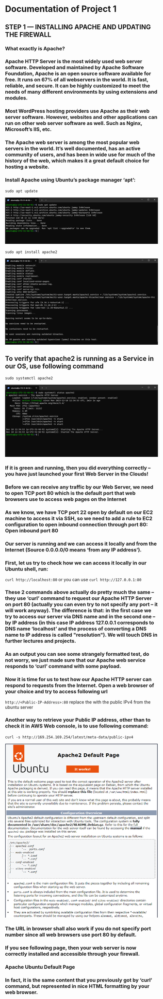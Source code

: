 # Documentation of Project 1

## STEP 1 — INSTALLING APACHE AND UPDATING THE FIREWALL

### What exactly is Apache?

### Apache HTTP Server is the most widely used web server software. Developed and maintained by Apache Software Foundation, Apache is an open source software available for free. It runs on 67% of all webservers in the world. It is fast, reliable, and secure. It can be highly customized to meet the needs of many different environments by using extensions and modules.

### Most WordPress hosting providers use Apache as their web server software. However, websites and other applications can run on other web server software as well. Such as Nginx, Microsoft’s IIS, etc.

### The Apache web server is among the most popular web servers in the world. It’s well documented, has an active community of users, and has been in wide use for much of the history of the web, which makes it a great default choice for hosting a website.

### Install Apache using Ubuntu’s package manager ‘apt’:


`sudo apt update`

![apache update](./images/apache-update.png)

`sudo apt install apache2`

![install apache2](./images/install-apache2.png)

## To verify that apache2 is running as a Service in our OS, use following command

`sudo systemctl apache2`

![status check](./images/status-check.png)

### If it is green and running, then you did everything correctly – you have just launched your first Web Server in the Clouds!

### Before we can receive any traffic by our Web Server, we need to open TCP port 80 which is the default port that web browsers use to access web pages on the Internet

### As we know, we have TCP port 22 open by default on our EC2 machine to access it via SSH, so we need to add a rule to EC2 configuration to open inbound connection through port 80: Open inbound port 80

### Our server is running and we can access it locally and from the Internet (Source 0.0.0.0/0 means ‘from any IP address’).

### First, let us try to check how we can access it locally in our Ubuntu shell, run:



`curl http://localhost:80`  or you can use `curl http://127.0.0.1:80`

### These 2 commands above actually do pretty much the same – they use ‘curl’ command to request our Apache HTTP Server on port 80 (actually you can even try to not specify any port – it will work anyway). The difference is that: in the first case we try to access our server via DNS name and in the second one – by IP address (in this case IP address 127.0.0.1 corresponds to DNS name ‘localhost’ and the process of converting a DNS name to IP address is called "resolution"). We will touch DNS in further lectures and projects.

### As an output you can see some strangely formatted test, do not worry, we just made sure that our Apache web service responds to ‘curl’ command with some payload.

### Now it is time for us to test how our Apache HTTP server can respond to requests from the Internet. Open a web browser of your choice and try to access following url

`http://<Public-IP-Address>:80`   replace the <Public-IP-Address> with the public IPv4 from the ubuntu server

### Another way to retrieve your Public IP address, other than to check it in AWS Web console, is to use following command:

`curl -s http://169.254.169.254/latest/meta-data/public-ipv4`

![apache website](./images/apache-website.png)


### The URL in browser shall also work if you do not specify port number since all web browsers use port 80 by default.

### If you see following page, then your web server is now correctly installed and accessible through your firewall.

### Apache Ubuntu Default Page

### In fact, it is the same content that you previously got by ‘curl’ command, but represented in nice HTML formatting by your web browser.